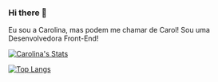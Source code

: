### Hi there 👋

Eu sou a Carolina, mas podem me chamar de Carol! Sou uma Desenvolvedora Front-End!




[![Carolina's Stats](https://github-readme-stats.vercel.app/api?username=carolinacubass)](https://github.com/anuraghazra/github-readme-stats)

[![Top Langs](https://github-readme-stats.vercel.app/api/top-langs/?username=carolinacubass)](https://github.com/anuraghazra/github-readme-stats)
